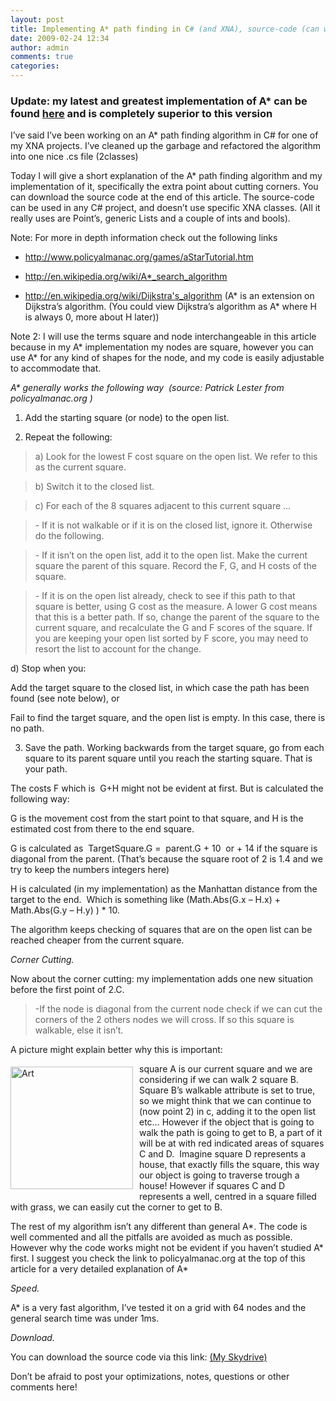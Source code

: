 ```yaml
---
layout: post
title: Implementing A* path finding in C# (and XNA), source-code (can we cut the corner?)
date: 2009-02-24 12:34
author: admin
comments: true
categories:
---
```


<h3>Update: my latest and greatest implementation of A* can be found <a href="http://127.0.0.1:4000/2011/09/24/another-faster-version-of-a-2d3d-in-c.html">here</a> and is completely superior to this version</h3>

I’ve said I’ve been working on an A* path finding algorithm in C# for one of my XNA projects. I’ve cleaned up the garbage and refactored the algorithm into one nice .cs file (2classes)

Today I will give a short explanation of the A* path finding algorithm and my implementation of it, specifically the extra point about cutting corners. You can download the source code at the end of this article. The source-code can be used in any C# project, and doesn’t use specific XNA classes. (All it really uses are Point’s, generic Lists and a couple of ints and bools).

Note: For more in depth information check out the following links

- <a title="http://www.policyalmanac.org/games/aStarTutorial.htm" href="http://www.policyalmanac.org/games/aStarTutorial.htm">http://www.policyalmanac.org/games/aStarTutorial.htm</a>

- <a title="http://en.wikipedia.org/wiki/A*_search_algorithm" href="http://en.wikipedia.org/wiki/A*_search_algorithm">http://en.wikipedia.org/wiki/A*_search_algorithm</a>

- <a title="http://en.wikipedia.org/wiki/Dijkstra's_algorithm" href="http://en.wikipedia.org/wiki/Dijkstra's_algorithm">http://en.wikipedia.org/wiki/Dijkstra's_algorithm</a> (A* is an extension on Dijkstra’s algorithm. (You could view Dijkstra’s algorithm as A* where H is always 0, more about H later))

Note 2: I will use the terms square and node interchangeable in this article because in my A* implementation my nodes are square, however you can use A* for any kind of shapes for the node, and my code is easily adjustable to accommodate that.

<em>A* generally works the following way  (source: Patrick Lester from policyalmanac.org )

</em>

1) Add the starting square (or node) to the open list.

2) Repeat the following:
<blockquote>a) Look for the lowest F cost square on the open list. We refer to this as the current square.</blockquote>
<blockquote>b) Switch it to the closed list.</blockquote>
<blockquote>c) For each of the 8 squares adjacent to this current square …</blockquote>
<blockquote>- If it is not walkable or if it is on the closed list, ignore it. Otherwise do the following.</blockquote>
<blockquote>- If it isn’t on the open list, add it to the open list. Make the current square the parent of this square. Record the F, G, and H costs of the square.</blockquote>
<blockquote>- If it is on the open list already, check to see if this path to that square is better, using G cost as the measure. A lower G cost means that this is a better path. If so, change the parent of the square to the current square, and recalculate the G and F scores of the square. If you are keeping your open list sorted by F score, you may need to resort the list to account for the change.</blockquote>
d) Stop when you:

Add the target square to the closed list, in which case the path has been found (see note below), or

Fail to find the target square, and the open list is empty. In this case, there is no path.

3) Save the path. Working backwards from the target square, go from each square to its parent square until you reach the starting square. That is your path.

The costs F which is  G+H might not be evident at first. But is calculated the following way:

G is the movement cost from the start point to that square, and H is the estimated cost from there to the end square.

G is calculated as  TargetSquare.G =  parent.G + 10  or + 14 if the square is diagonal from the parent. (That’s because the square root of 2 is 1.4 and we try to keep the numbers integers here)

H is calculated (in my implementation) as the Manhattan distance from the target to the end.  Which is something like (Math.Abs(G.x – H.x) + Math.Abs(G.y – H.y) ) * 10.

The algorithm keeps checking of squares that are on the open list can be reached cheaper from the current square.

<em>Corner Cutting.</em>

Now about the corner cutting: my implementation adds one new situation before the first point of 2.C.
<blockquote>-If the node is diagonal from the current node check if we can cut the corners of the 2 others nodes we will cross. If so this square is walkable, else it isn’t.</blockquote>
A picture might explain better why this is important:

<a href="http://royalexander.files.wordpress.com/2009/02/art.jpg"><img style="display:inline;border-width:0;margin:5px 10px 5px 0;" title="Art" src="http://royalexander.files.wordpress.com/2009/02/art-thumb.jpg" border="0" alt="Art" width="196" height="196" align="left" /></a>

square A is our current square and we are considering if we can walk 2 square B. Square B’s walkable attribute is set to true, so we might think that we can continue to (now point 2) in c, adding it to the open list etc… However if the object that is going to walk the path is going to get to B, a part of it will be at with red indicated areas of squares C and D.  Imagine square D represents a house, that exactly fills the square, this way our object is going to traverse trough a house! However if squares C and D represents a well, centred in a square filled with grass, we can easily cut the corner to get to B.

The rest of my algorithm isn’t any different than general A*. The code is well commented and all the pitfalls are avoided as much as possible. However why the code works might not be evident if you haven’t studied A* first. I suggest you check the link to policyalmanac.org at the top of this article for a very detailed explanation of A*

<em>Speed.</em>

A* is a very fast algorithm, I’ve tested it on a grid with 64 nodes and the general search time was under 1ms.

<em>Download.</em>

You can download the source code via this link: <a href="http://cid-64e785655f2eee72.skydrive.live.com/self.aspx/.Public/XNA3/A-Star-Pathfinding.cs?ccr=480" target="_blank">(My Skydrive)</a>

Don’t be afraid to post your optimizations, notes, questions or other comments here!